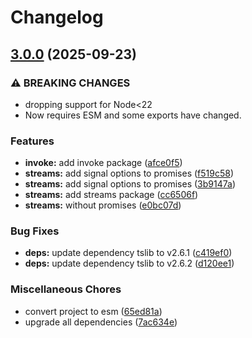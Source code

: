 # Changelog

## [3.0.0](https://github.com/johngeorgewright/plugola/compare/streams-v2.0.0...streams-v3.0.0) (2025-09-23)


### ⚠ BREAKING CHANGES

* dropping support for Node<22
* Now requires ESM and some exports have changed.

### Features

* **invoke:** add invoke package ([afce0f5](https://github.com/johngeorgewright/plugola/commit/afce0f543ea529681e29b70e5c6c4a09b190e275))
* **streams:** add signal options to promises ([f519c58](https://github.com/johngeorgewright/plugola/commit/f519c58a82e2b8c1ea430c8991e62fb699c6b1d1))
* **streams:** add signal options to promises ([3b9147a](https://github.com/johngeorgewright/plugola/commit/3b9147a56fa89bdcf9720e654a7cad4b54a2e5d6))
* **streams:** add streams package ([cc6506f](https://github.com/johngeorgewright/plugola/commit/cc6506fc44f3d32da2ae3664a0b874a56d608b70))
* **streams:** without promises ([e0bc07d](https://github.com/johngeorgewright/plugola/commit/e0bc07d8be557cb6f1065271be181af2f53de042))


### Bug Fixes

* **deps:** update dependency tslib to v2.6.1 ([c419ef0](https://github.com/johngeorgewright/plugola/commit/c419ef098372ad16cae874bef7853ea842b33a3f))
* **deps:** update dependency tslib to v2.6.2 ([d120ee1](https://github.com/johngeorgewright/plugola/commit/d120ee14d89427257cdec8e0afa97c5741d4dc49))


### Miscellaneous Chores

* convert project to esm ([65ed81a](https://github.com/johngeorgewright/plugola/commit/65ed81acf0c34754770986af71bfe1cbb07f3690))
* upgrade all dependencies ([7ac634e](https://github.com/johngeorgewright/plugola/commit/7ac634e6517a36be84e441878834cf36eea1fe52))
